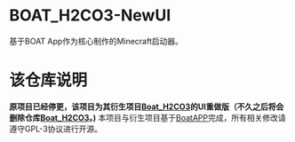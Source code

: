 # BOAT_H2CO3-NewUI
基于BOAT App作为核心制作的Minecraft启动器。
# 该仓库说明
**原项目已经停更，该项目为其衍生项目[Boat_H2CO3](https://github.com/bilicainiaohh/Boat_H2CO3)的UI重做版（不久之后将会删除仓库[Boat_H2CO3](https://github.com/bilicainiaohh/Boat_H2CO3)。)**
本项目与衍生项目基于[BoatAPP](https://github.com/AOF-Dev/Boat)完成，所有相关修改请遵守GPL-3协议进行开源。

